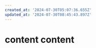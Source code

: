 ```yaml
---
created_at: '2024-07-30T05:07:36.655Z'
updated_at: '2024-07-30T08:45:43.897Z'
---
```


content
content
=======
